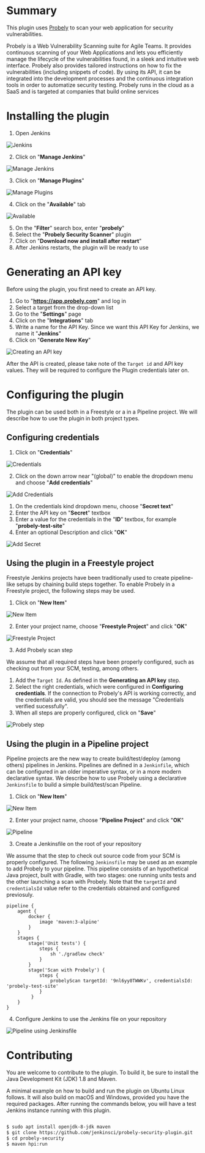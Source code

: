 # Summary
This plugin uses [Probely](https://probely.com) to scan your web application for 
security vulnerabilities.

Probely is a Web Vulnerability Scanning suite for Agile Teams. It provides 
continuous scanning of your Web Applications and lets you efficiently manage 
the lifecycle of the vulnerabilities found, in a sleek and intuitive web 
interface. Probely also provides tailored instructions on how to fix the 
vulnerabilities (including snippets of code). By using its API, it can be 
integrated into the development processes and the continuous integration tools 
in order to automatize security testing. Probely runs in the cloud as a SaaS 
and is targeted at companies that build online services

# Installing the plugin
1. Open Jenkins

![Jenkins](/images/install_plugin_0.png)

2. Click on "**Manage Jenkins**"

![Manage Jenkins](/images/install_plugin_1.png)

3. Click on "**Manage Plugins**"

![Manage Plugins](/images/install_plugin_2.png)

4. Click on the "**Available**" tab

![Available](/images/install_plugin_3.png)

5. On the "**Filter**" search box, enter "**probely**"
6. Select the "**Probely Security Scanner**" plugin
7. Click on "**Download now and install after restart**"
8. After Jenkins restarts, the plugin will be ready to use

# Generating an API key
Before using the plugin, you first need to create an API key.

1. Go to "**https://app.probely.com**" and log in
1. Select a target from the drop-down list
1. Go to the "**Settings**" page
1. Click on the "**Integrations**" tab
1. Write a name for the API Key. Since we want this API Key for Jenkins, we name it "**Jenkins**"
1. Click on "**Generate New Key**"

![Creating an API key](/images/new_api_key.png)

After the API is created, please take note of the `Target id` and API key values. They will be required to configure the Plugin credentials later on.

# Configuring the plugin

The plugin can be used both in a Freestyle or a in a Pipeline project. 
We will describe how to use the plugin in both project types.

## Configuring credentials

1. Click on "**Credentials**"

![Credentials](/images/credentials_0.png)

2. Click on the down arrow near "(global)" to enable the dropdown menu and choose 
"**Add credentials**"

![Add Credentials](/images/credentials_1.png)

1. On the credentials kind dropdown menu, choose "**Secret text**"
1. Enter the API key on "**Secret**" textbox
1. Enter a value for the credentials in the "**ID**" textbox, for example "**probely-test-site**"
1. Enter an optional Description and click "**OK**"

![Add Secret](/images/credentials_2.png)

## Using the plugin in a Freestyle project

Freestyle Jenkins projects have been traditionally used to create pipeline-like setups by chaining build steps together. To enable Probely in a Freestyle project, the following steps may be used.

1. Click on "**New Item**"

![New Item](/images/new_item.png)

2. Enter your project name, choose "**Freestyle Project**" and click "**OK**"

![Freestyle Project](/images/freestyle_0.png)

3. Add Probely scan step

We assume that all required steps have been properly configured, such as checking out from your SCM, testing, among others.

1. Add the `Target Id`. As defined in the **Generating an API key** step.
1. Select the right credentials, which were configured in **Configuring credentials**. If the connection to Probely's API is working correctly, and the credentials are valid, you should see the message "Credentials verified sucessfully".
1. When all steps are properly configured, click on "**Save**"

![Probely step](/images/freestyle_1.png)

## Using the plugin in a Pipeline project

Pipeline projects are the new way to create build/test/deploy (among others) pipelines in Jenkins. Pipelines are defined in a `Jenkinfile`, which can be configured in an older imperative syntax, or in a more modern declarative syntax. We describe how to use Probely using a declarative `Jenkinsfile` to build a simple build/test/scan Pipeline.

1. Click on "**New Item**"

![New Item](/images/new_item.png)

2. Enter your project name, choose "**Pipeline Project**" and click "**OK**"

![Pipeline](/images/pipeline_0.png)

3. Create a Jenkinsfile on the root of your repository

We assume that the step to check out source code from your SCM is properly configured.
The following `Jenkinsfile` may be used as an example to add Probely to your pipeline.
This pipeline consists of an hypothetical Java project, built with Gradle, with two stages: 
one running units tests and the other launching a scan with Probely. 
Note that the `targetId` and `credentialsId` value refer to the credentials obtained and configured previosuly.

```
pipeline {
    agent {
        docker {
            image 'maven:3-alpine' 
        }
    }
    stages {
        stage('Unit tests') { 
            steps {
                sh './gradlew check'
            }
        }
        stage('Scan with Probely') {
            steps {
                probelyScan targetId: '9nl6yy0TWWKv', credentialsId: 'probely-test-site'	
            }
         }
    }
}
```

4. Configure Jenkins to use the Jenkins file on your repository

![Pipeline using Jenkinsfile](/images/pipeline_1.png)


# Contributing

You are welcome to contribute to the plugin. To build it, be sure to install the Java Development Kit (JDK) 1.8 and Maven.

A minimal example on how to build and run the plugin on Ubuntu Linux follows. It will also build on macOS and Windows, provided you have the required packages. After running the commands below, you will have a test Jenkins instance running with this plugin.

```bash

$ sudo apt install openjdk-8-jdk maven
$ git clone https://github.com/jenkinsci/probely-security-plugin.git
$ cd probely-security
$ maven hpi:run
```

```bash
